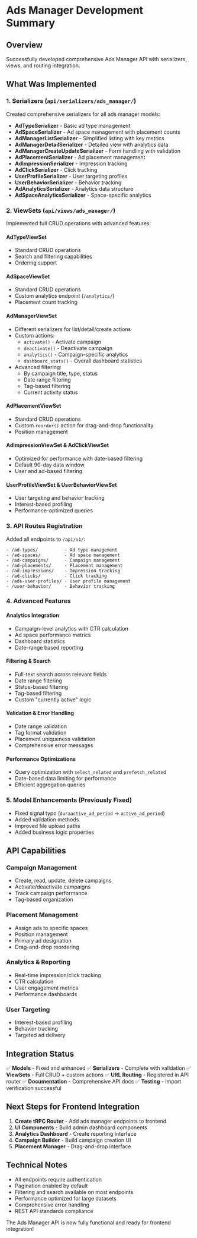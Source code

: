 # Ads Manager Development Summary

## Overview
Successfully developed comprehensive Ads Manager API with serializers, views, and routing integration.

## What Was Implemented

### 1. **Serializers** (`api/serializers/ads_manager/`)
Created comprehensive serializers for all ads manager models:

- **AdTypeSerializer** - Basic ad type management
- **AdSpaceSerializer** - Ad space management with placement counts
- **AdManagerListSerializer** - Simplified listing with key metrics
- **AdManagerDetailSerializer** - Detailed view with analytics data
- **AdManagerCreateUpdateSerializer** - Form handling with validation
- **AdPlacementSerializer** - Ad placement management
- **AdImpressionSerializer** - Impression tracking
- **AdClickSerializer** - Click tracking
- **UserProfileSerializer** - User targeting profiles
- **UserBehaviorSerializer** - Behavior tracking
- **AdAnalyticsSerializer** - Analytics data structure
- **AdSpaceAnalyticsSerializer** - Space-specific analytics

### 2. **ViewSets** (`api/views/ads_manager/`)
Implemented full CRUD operations with advanced features:

#### **AdTypeViewSet**
- Standard CRUD operations
- Search and filtering capabilities
- Ordering support

#### **AdSpaceViewSet** 
- Standard CRUD operations
- Custom analytics endpoint (`/analytics/`)
- Placement count tracking

#### **AdManagerViewSet**
- Different serializers for list/detail/create actions
- Custom actions:
  - `activate()` - Activate campaign
  - `deactivate()` - Deactivate campaign
  - `analytics()` - Campaign-specific analytics
  - `dashboard_stats()` - Overall dashboard statistics
- Advanced filtering:
  - By campaign title, type, status
  - Date range filtering
  - Tag-based filtering
  - Current activity status

#### **AdPlacementViewSet**
- Standard CRUD operations
- Custom `reorder()` action for drag-and-drop functionality
- Position management

#### **AdImpressionViewSet & AdClickViewSet**
- Optimized for performance with date-based filtering
- Default 90-day data window
- User and ad-based filtering

#### **UserProfileViewSet & UserBehaviorViewSet**
- User targeting and behavior tracking
- Interest-based profiling
- Performance-optimized queries

### 3. **API Routes Registration**
Added all endpoints to `/api/v1/`:

```
- /ad-types/          - Ad type management
- /ad-spaces/         - Ad space management  
- /ad-campaigns/      - Campaign management
- /ad-placements/     - Placement management
- /ad-impressions/    - Impression tracking
- /ad-clicks/         - Click tracking
- /ads-user-profiles/ - User profile management
- /user-behavior/     - Behavior tracking
```

### 4. **Advanced Features**

#### **Analytics Integration**
- Campaign-level analytics with CTR calculation
- Ad space performance metrics
- Dashboard statistics
- Date-range based reporting

#### **Filtering & Search**
- Full-text search across relevant fields
- Date range filtering
- Status-based filtering
- Tag-based filtering
- Custom "currently active" logic

#### **Validation & Error Handling**
- Date range validation
- Tag format validation
- Placement uniqueness validation
- Comprehensive error messages

#### **Performance Optimizations**
- Query optimization with `select_related` and `prefetch_related`
- Date-based data limiting for performance
- Efficient aggregation queries

### 5. **Model Enhancements** (Previously Fixed)
- Fixed signal typo (`duraactive_ad_period` → `active_ad_period`)
- Added validation methods
- Improved file upload paths
- Added business logic properties

## API Capabilities

### **Campaign Management**
- Create, read, update, delete campaigns
- Activate/deactivate campaigns
- Track campaign performance
- Tag-based organization

### **Placement Management**
- Assign ads to specific spaces
- Position management
- Primary ad designation
- Drag-and-drop reordering

### **Analytics & Reporting**
- Real-time impression/click tracking
- CTR calculation
- User engagement metrics
- Performance dashboards

### **User Targeting**
- Interest-based profiling
- Behavior tracking
- Targeted ad delivery

## Integration Status

✅ **Models** - Fixed and enhanced
✅ **Serializers** - Complete with validation
✅ **ViewSets** - Full CRUD + custom actions
✅ **URL Routing** - Registered in API router
✅ **Documentation** - Comprehensive API docs
✅ **Testing** - Import verification successful

## Next Steps for Frontend Integration

1. **Create tRPC Router** - Add ads manager endpoints to frontend
2. **UI Components** - Build admin dashboard components
3. **Analytics Dashboard** - Create reporting interface
4. **Campaign Builder** - Build campaign creation UI
5. **Placement Manager** - Drag-and-drop interface

## Technical Notes

- All endpoints require authentication
- Pagination enabled by default
- Filtering and search available on most endpoints
- Performance optimized for large datasets
- Comprehensive error handling
- REST API standards compliance

The Ads Manager API is now fully functional and ready for frontend integration!
